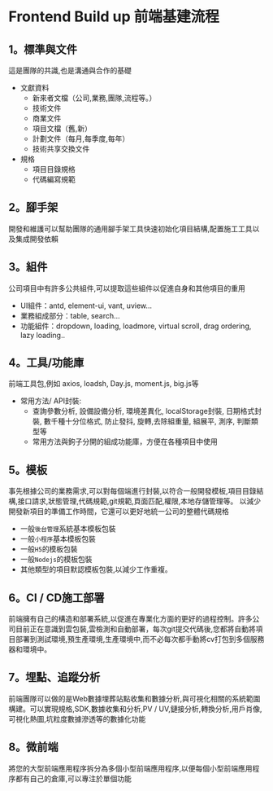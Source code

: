 # Frontend Build up 前端基建流程

## 1。標準與文件
這是團隊的共識,也是溝通與合作的基礎
- 文獻資料
  - 新來者文檔（公司,業務,團隊,流程等。）
  - 技術文件
  - 商業文件
  - 項目文檔（舊,新）
  - 計劃文件（每月,每季度,每年）
  - 技術共享交換文件
- 規格
  - 項目目錄規格
  - 代碼編寫規範

## 2。腳手架
開發和維護可以幫助團隊的通用腳手架工具快速初始化項目結構,配置施工工具以及集成開發依賴

## 3。組件
公司項目中有許多公共組件,可以提取這些組件以促進自身和其他項目的重用
- UI組件：antd, element-ui, vant, uview...
- 業務組成部分：table, search...
- 功能組件：dropdown, loading, loadmore, virtual scroll, drag ordering, lazy loading..

## 4。工具/功能庫
前端工具包,例如 axios, loadsh, Day.js, moment.js, big.js等
- 常用方法/ API封裝:
  - 查詢參數分析, 設備設備分析, 環境差異化, localStorage封裝, 日期格式封裝, 數千種十分位格式, 防止發抖, 旋轉,去除組重量, 組展平, 測序, 判斷類型等
  - 常用方法與鉤子分開的組成功能庫，方便在各種項目中使用

## 5。模板
事先根據公司的業務需求,可以對每個端進行封裝,以符合一般開發模板,項目目錄結構,接口請求,狀態管理,代碼規範,git規範,頁面匹配,權限,本地存儲管理等。 以減少開發新項目的準備工作時間，它還可以更好地統一公司的整體代碼規格
- 一般`後台管理`系統基本模板包裝
- 一般`小程序`基本模板包裝
- 一般`H5`的模板包裝
- 一般`Nodejs`的模板包裝
- 其他類型的項目默認模板包裝,以減少工作重複。

## 6。CI / CD施工部署
前端擁有自己的構造和部署系統,以促進在專業化方面的更好的過程控制。許多公司目前正在意識到雲包裝,雲檢測和自動部署，每次git提交代碼後,您都將自動將項目部署到測試環境,預生產環境,生產環境中,而不必每次都手動將cv打包到多個服務器和環境中。

## 7。埋點、追蹤分析
前端團隊可以做的是Web數據埋葬站點收集和數據分析,與可視化相關的系統範圍構建。可以實現規格,SDK,數據收集和分析,PV / UV,鏈接分析,轉換分析,用戶肖像,可視化熱圖,坑粒度數據滲透等的數據化功能

## 8。微前端
將您的大型前端應用程序拆分為多個小型前端應用程序,以便每個小型前端應用程序都有自己的倉庫,可以專注於單個功能